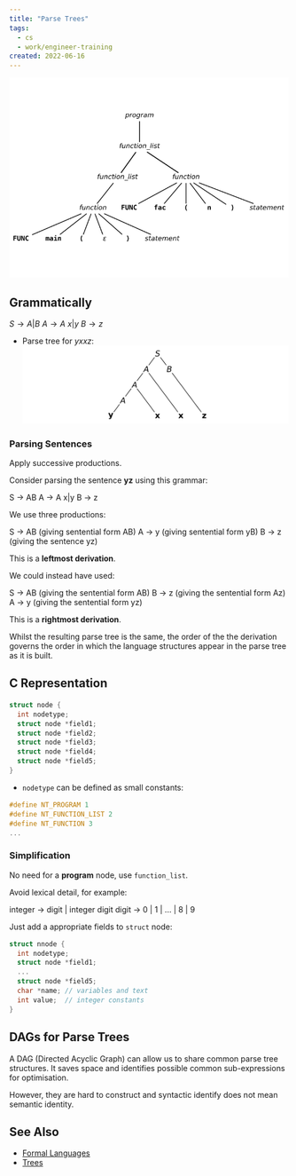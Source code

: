 ```yaml
---
title: "Parse Trees"
tags:
  - cs
  - work/engineer-training
created: 2022-06-16
---
```

![parse-tree-example](notes/images/parse-tree-example.png)

## Grammatically 
$S \rightarrow A | B$
$A \rightarrow A\ x | y$
$B \rightarrow z$

- Parse tree for *yxxz*:
![parse-tree](notes/images/parse-tree.png)

### Parsing Sentences
Apply successive productions.

Consider parsing the sentence **yz** using this grammar:

S $\rightarrow$ AB
A $\rightarrow$ A x|y
B $\rightarrow$ z

We use three productions:

S $\rightarrow$ AB  (giving sentential form AB)
A $\rightarrow$ y  (giving sentential form yB)
B $\rightarrow$ z  (giving the sentence yz)

This is a **leftmost derivation**.

We could instead have used:

S $\rightarrow$ AB (giving the sentential form AB)
B $\rightarrow$ z (giving the sentential form Az)
A $\rightarrow$ y (giving the sentential form yz)

This is a **rightmost derivation**.

Whilst the resulting parse tree is the same, the order of the the derivation governs the order in which the language structures appear in the parse tree as it is built.

## C Representation
```c
struct node {
  int nodetype;
  struct node *field1;
  struct node *field2;
  struct node *field3;
  struct node *field4;
  struct node *field5;
}
```

- `nodetype` can be defined as small constants:
```c
#define NT_PROGRAM 1
#define NT_FUNCTION_LIST 2
#define NT_FUNCTION 3
...
```

### Simplification
No need for a **program** node, use `function_list`.

Avoid lexical detail, for example:

integer $\rightarrow$ digit | integer digit
digit      $\rightarrow$ 0 | 1 | ... | 8 | 9

Just add a appropriate fields to `struct` node:
```c
struct nnode {
  int nodetype;
  struct node *field1;
  ...
  struct node *field5;
  char *name; // variables and text
  int value;  // integer constants
}
```

## DAGs for Parse Trees
A DAG (Directed Acyclic Graph) can allow us to share common parse tree structures. It saves space and identifies possible common sub-expressions for optimisation.

However, they are hard to construct and syntactic identify does not mean semantic identity.

## See Also
- [Formal Languages](notes/general/formal-languages.md)
- [Trees](notes/university/cs2004/trees.md)
